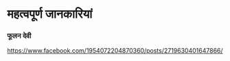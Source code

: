 # महत्वपूर्ण जानकारियां

### फूलन देवी

https://www.facebook.com/1954072204870360/posts/2719630401647866/
